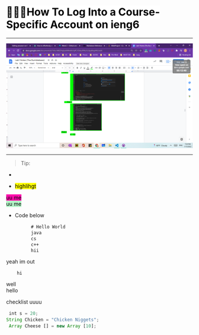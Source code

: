 # <mark style="background-color: white"> 👩🏾‍💻How To Log Into a Course-Specific Account on ieng6 </mark>
****

![Image](ScreenshotForLab.png)
___
> Tip: 
* 

* <mark>    highlihgt    </mark>

<mark style="background-color: #FF0BAC ">uu me</mark>  
<mark style="background-color: #B4F8C8 ">uu me</mark>

* Code below

           
            # Hello World
            java
            cs
            c++
            hii
yeah im out 
        
        hi

well  
hello




checklist uuuu  



``` javascript
 int s = 20;
String Chicken = "Chicken Niggets";
 Array Cheese [] = new Array [10];

```


